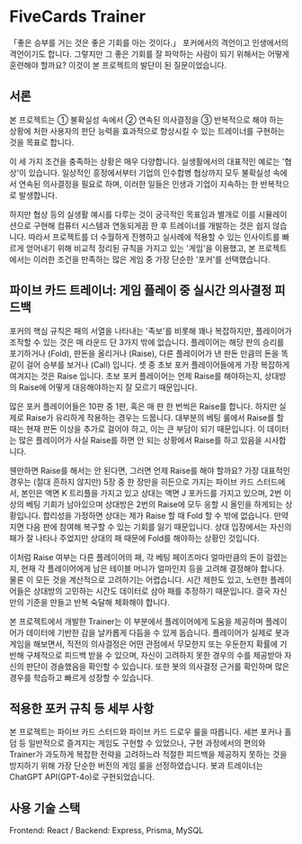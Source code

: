 # FiveCards Trainer

「좋은 승부를 거는 것은 좋은 기회를 아는 것이다.」 포커에서의 격언이고 인생에서의 격언이기도 합니다. 그렇지만 그 좋은 기회를 잘 파악하는 사람이 되기 위해서는 어떻게 훈련해야 할까요? 이것이 본 프로젝트의 발단이 된 질문이었습니다.

## 서론

본 프로젝트는 ① 불확실성 속에서 ② 연속된 의사결정을 ③ 반복적으로 해야 하는 상황에 처한 사용자의 판단 능력을 효과적으로 향상시킬 수 있는 트레이너를 구현하는 것을 목표로 합니다.

이 세 가지 조건을 충족하는 상황은 매우 다양합니다. 실생활에서의 대표적인 예로는 '협상'이 있습니다. 일상적인 흥정에서부터 기업의 인수합병 협상까지 모두 불확실성 속에서 연속된 의사결정을 필요로 하며, 이러한 일들은 인생과 기업이 지속하는 한 반복적으로 발생합니다.

하지만 협상 등의 실생활 예시를 다루는 것이 궁극적인 목표임과 별개로 이를 시뮬레이션으로 구현해 컴퓨터 시스템과 연동되게끔 한 후 트레이너를 개발하는 것은 쉽지 않습니다. 따라서 프로젝트를 더 수월하게 진행하고 실사례에 적용할 수 있는 인사이트를 빠르게 얻어내기 위해 비교적 정리된 규칙을 가지고 있는 '게임'을 이용했고, 본 프로젝트에서는 이러한 조건을 만족하는 많은 게임 중 가장 단순한 '포커'를 선택했습니다.

## 파이브 카드 트레이너: 게임 플레이 중 실시간 의사결정 피드백 

포커의 핵심 규칙은 패의 서열을 나타내는 '족보'를 비롯해 꽤나 복잡하지만, 플레이어가 조작할 수 있는 것은 매 라운드 단 3가지 밖에 없습니다. 플레이어는 해당 판의 승리를 포기하거나 (Fold), 판돈을 올리거나 (Raise), 다른 플레이어가 낸 판돈 만큼의 돈을 똑같이 걸어 승부를 보거나 (Call) 입니다. 셋 중 초보 포커 플레이어들에게 가장 복잡하게 여겨지는 것은 Raise 입니다. 초보 포커 플레이어는 언제 Raise를 해야하는지, 상대방의 Raise에 어떻게 대응해야하는지 잘 모르기 때문입니다.

많은 포커 플레이어들은 10판 중 1판, 혹은 매 판 한 번씩은 Raise를 합니다. 하지만 실제로 Raise가 유리하게 작용하는 경우는 드뭅니다. 대부분의 베팅 룰에서 Raise를 할 때는 현재 판돈 이상을 추가로 걸어야 하고, 이는 큰 부담이 되기 때문입니다. 이 데이터는 많은 플레이어가 사실 Raise를 하면 안 되는 상황에서 Raise를 하고 있음을 시사합니다.

웬만하면 Raise를 해서는 안 된다면, 그러면 언제 Raise를 해야 할까요? 가장 대표적인 경우는 (절대 흔하지 않지만) 5장 중 한 장만을 히든으로 가지는 파이브 카드 스터드에서, 본인은 액면 K 트리플을 가지고 있고 상대는 액면 J 포카드를 가지고 있으며, 2번 이상의 베팅 기회가 남아있으며 상대방은 2번의 Raise에 모두 응할 시 올인을 하게되는 상황입니다. 합리성을 가정하면 상대는 제가 Raise 할 때 Fold 할 수 밖에 없습니다. 만약 지면 다음 판에 참여해 복구할 수 있는 기회를 잃기 때문입니다. 상대 입장에서는 자신의 패가 잘 나타나 주었지만 상대의 패 때문에 Fold를 해야하는 상황인 것입니다.

이처럼 Raise 여부는 다른 플레이어의 패, 각 베팅 페이즈마다 얼마만큼의 돈이 걸렸는지, 현재 각 플레이어에게 남은 테이블 머니가 얼마인지 등을 고려해 결정해야 합니다. 물론 이 모든 것을 계산적으로 고려하기는 어렵습니다. 시간 제한도 있고, 노련한 플레이어들은 상대방의 고민하는 시간도 데이터로 삼아 패를 추정하기 때문입니다. 결국 자신만의 기준을 만들고 반복 숙달해 체화해야 합니다.

본 프로젝트에서 개발한 Trainer는 이 부분에서 플레이어에게 도움을 제공하며 플레이어가 데이터에 기반한 감을 날카롭게 다듬을 수 있게 돕습니다. 플레이어가 실제로 봇과 게임을 해보면서, 직전의 의사결정은 어떤 관점에서 무모한지 또는 우둔한지 확률에 기반해 구체적으로 피드백 받을 수 있으며, 자신이 고려하지 못한 경우의 수를 제공받아 자신의 판단이 경솔했음을 확인할 수 있습니다. 또한 봇의 의사결정 근거를 확인하며 많은 경우를 학습하고 빠르게 성장할 수 있습니다.

## 적용한 포커 규칙 등 세부 사항

본 프로젝트는 파이브 카드 스터드와 파이브 카드 드로우 룰을 따릅니다.  세븐 포커나 홀덤 등 일반적으로 즐겨지는 게임도 구현할 수 있었으나, 구현 과정에서의 편의와 Trainer가 과도하게 복잡한 전략을 고려하느라 적절한 피드백을 제공하지 못하는 것을 방지하기 위해 가장 단순한 버전의 게임 룰을 선정하였습니다. 봇과 트레이너는 ChatGPT API(GPT-4o)로 구현되었습니다.

## 사용 기술 스택 
Frontend: React / Backend: Express, Prisma, MySQL
